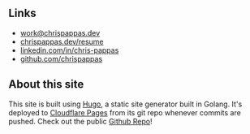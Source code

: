 ## Links

- [work@chrispappas.dev](mailto:work@chrispappas.dev)
- [chrispappas.dev/resume](/resume/)
- [linkedin.com/in/chris-pappas](https://linkedin.com/in/chris-pappas)
- [github.com/chrispappas](https://github.com/chrispappas)

## About this site

This site is built using [Hugo](https://gohugo.io), a static site generator built in Golang. It's deployed to [Cloudflare Pages](https://developers.cloudflare.com/pages/) from its git repo whenever commits are pushed. Check out the public [Github Repo](https://github.com/chrispappas/resume-hugo)!